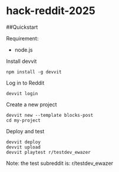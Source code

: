 # hack-reddit-2025

##Quickstart

Requirement:
- node.js

Install devvit
```
npm install -g devvit
```

Log in to Reddit
```
devvit login
```

Create a new project
```
devvit new --template blocks-post
cd my-project
```

Deploy and test 
```
devvit deploy
devvit upload
devvit playtest r/testdev_ewazer
```
Note: the test subreddit is: r/testdev_ewazer
